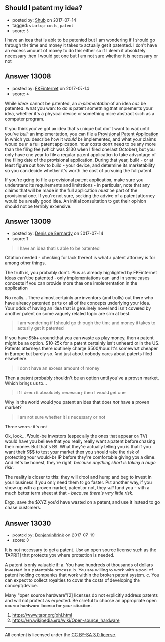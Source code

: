## Should I patent my idea?

- posted by: [Shub](https://stackexchange.com/users/10902992/shub) on 2017-07-14
- tagged: `startup-costs`, `patent`
- score: 5

I have an idea that is able to be patented but I am wondering if I should go through the time and money it takes to actually get it patented.  I don't have an excess amount of money to do this either so if I deem it absolutely necessary then I would get one but I am not sure whether it is necessary or not


## Answer 13008

- posted by: [FKEinternet](https://stackexchange.com/users/9007847/fkeinternet) on 2017-07-14
- score: 4

While *ideas* cannot be patented, an *implementation* of an idea *can* be patented.  What you want to do is patent something that implements your idea, whether it's a physical device or something more abstract such as a computer program.

If you think you've got an idea that's unique but don't want to wait until you've *built* an implementation, you can file a [Provisional Patent Application](https://www.uspto.gov/patents-getting-started/patent-basics/types-patent-applications/provisional-application-patent) in which you describe how it *would* be implemented, and what your claims would be in a full patent application.  Your costs don't need to be any more than the filing fee (which was $130 when I filed one last October), but you only have one year to file a regular patent application to take advantage of the filing date of the provisional application.  During that year, build - or at least figure out *how* to build - your device, and determine its marketability so you can decide whether it's worth the cost of pursuing the full patent.

If you're going to file a provisional patent application, make sure you understand its requirements and limitations - in particular, note that any claims that will be made in the full application *must* be part of the provisional one.  If you're not sure, seeking the advice of a patent attorney would be a really good idea.  An initial consultation to get their opinion should not be terribly expensive.


## Answer 13009

- posted by: [Denis de Bernardy](https://stackexchange.com/users/182468/denis-de-bernardy) on 2017-07-14
- score: 1

> I have an idea that is able to be patented

Citation needed - checking for lack thereof is what a patent attorney is for among other things.

The truth is, you probably don't. Plus as already highlighted by FKEinternet ideas can't be patented - only implementations can, and in some cases concepts if you can provide more than one implementation in the application.

No really... There almost certainly are inventors (and trolls) out there who have already patented parts or all of the concepts underlying your idea. Your odds of having an idea that is genuinely novel and isn't covered by another patent on some vaguely related topic are slim at best.

> I am wondering if I should go through the time and money it takes to actually get it patented

If you have $5k+ around that you can waste as play money, then a patent might be an option. $10-25k for a patent certainly isn't unheard of in the US. Patents  attorneys there routinely charge $500/hour. It's somewhat cheaper in Europe but barely so. And just about nobody cares about patents filed elsewhere.

> I don't have an excess amount of money

Then a patent probably shouldn't be an option until you've a proven market. Which brings us to...

> if I deem it absolutely necessary then I would get one

Why in the world would you patent an idea that does _not_ have a proven market?

> I am not sure whether it is necessary or not

Three words: it's not.

Ok, look... Would-be investors (especially the ones that appear on TV) would have you believe that you really really want a patent before chasing their money. But that's BS. What they're actually telling you is that if you want their $$$ to test your market then you should take the risk of protecting your would-be IP before they're comfortable giving you a dime. And let's be honest, they're right, _because anything short is taking a huge risk_.

The reality is closer to this: they will drool and hump and beg to invest in your business if you only need them to go faster. Put another way, if you show up with a proven market, patent or not, they _will_ fund you - with a much better term sheet at that - _because there's very little risk_.

Ergo, save the $XYZ you'd have wasted on a patent, and use it instead to go chase customers.


## Answer 13030

- posted by: [BenjaminBrink](https://stackexchange.com/users/5128838/benjaminbrink) on 2017-07-19
- score: 0

It is not necessary to get a patent. Use an open source license such as the TAPR[1] that protects you where protection is needed. 

A patent is only valuable if: 
a. You have hundreds of thousands of dollars invested in a patentable process. b. You are willing to work with a pool of patent holding companies that work within the broken patent system.
c. You can expect to collect royalties to cover the costs of developing the concept/device.

Many "open source hardware"[2] licenses do not explicitly address patents and will not protect as expected. Be careful to choose an appropriate open source hardware license for your situation.

1. https://www.tapr.org/ohl.html
2. https://en.wikipedia.org/wiki/Open-source_hardware



---

All content is licensed under the [CC BY-SA 3.0 license](https://creativecommons.org/licenses/by-sa/3.0/).

